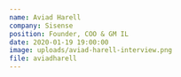 ```yaml
---
name: Aviad Harell
company: Sisense
position: Founder, COO & GM IL
date: 2020-01-19 19:00:00
image: uploads/aviad-harell-interview.png
file: aviadharell
---
```


